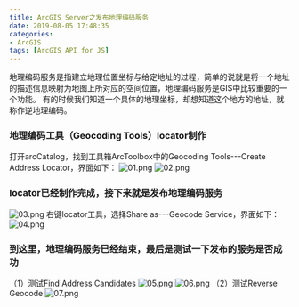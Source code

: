 ```yaml
---
title: ArcGIS Server之发布地理编码服务
date: 2019-08-05 17:48:35
categories:
- ArcGIS
tags: [ArcGIS API for JS]
---
```

地理编码服务是指建立地理位置坐标与给定地址的过程，简单的说就是将一个地址的描述信息映射为地图上所对应的空间位置，地理编码服务是GIS中比较重要的一个功能。
有的时候我们知道一个具体的地理坐标，却想知道这个地方的地址，就称作逆地理编码。

### 地理编码工具（Geocoding Tools）locator制作

打开arcCatalog，找到工具箱ArcToolbox中的Geocoding Tools---Create Address Locator，界面如下：
![01.png](01.png)
![02.png](02.png)
### locator已经制作完成，接下来就是发布地理编码服务
![03.png](03.png)
右键locator工具，选择Share as---Geocode Service，界面如下：
![04.png](04.png)
### 到这里，地理编码服务已经结束，最后是测试一下发布的服务是否成功
（1）测试Find Address Candidates
![05.png](05.png)
![06.png](06.png)
（2）测试Reverse Geocode
![07.png](07.png)